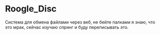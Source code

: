 # Roogle_Disc
Система для обмена файлами через веб, не бейте палками я знаю, что это мрак, сейчас изучаю спринг и буду переписывать это.
